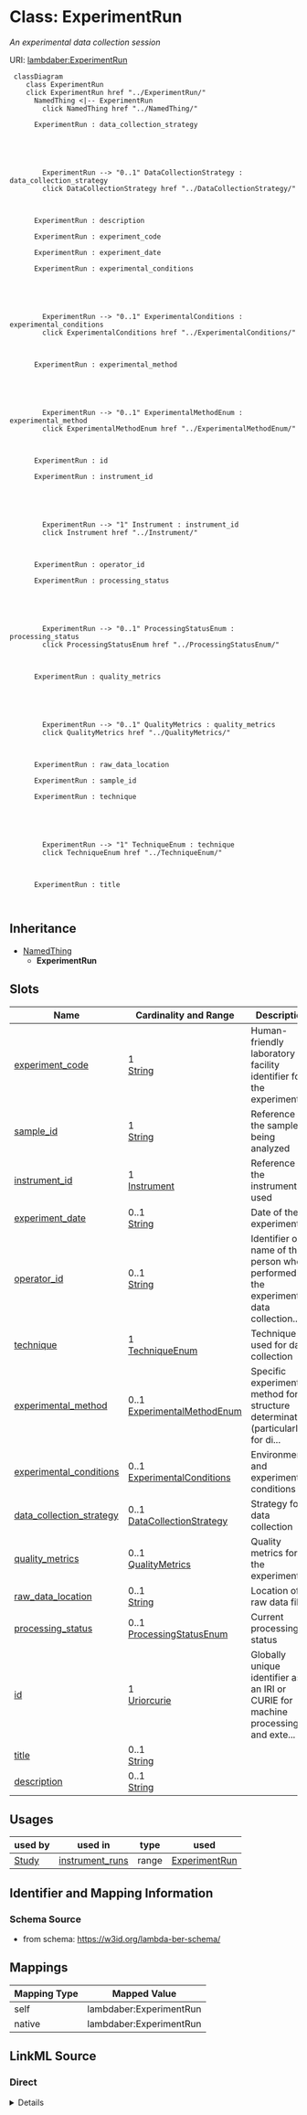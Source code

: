 

# Class: ExperimentRun 


_An experimental data collection session_





URI: [lambdaber:ExperimentRun](https://w3id.org/lambda-ber-schema/ExperimentRun)





```mermaid
 classDiagram
    class ExperimentRun
    click ExperimentRun href "../ExperimentRun/"
      NamedThing <|-- ExperimentRun
        click NamedThing href "../NamedThing/"
      
      ExperimentRun : data_collection_strategy
        
          
    
        
        
        ExperimentRun --> "0..1" DataCollectionStrategy : data_collection_strategy
        click DataCollectionStrategy href "../DataCollectionStrategy/"
    

        
      ExperimentRun : description
        
      ExperimentRun : experiment_code
        
      ExperimentRun : experiment_date
        
      ExperimentRun : experimental_conditions
        
          
    
        
        
        ExperimentRun --> "0..1" ExperimentalConditions : experimental_conditions
        click ExperimentalConditions href "../ExperimentalConditions/"
    

        
      ExperimentRun : experimental_method
        
          
    
        
        
        ExperimentRun --> "0..1" ExperimentalMethodEnum : experimental_method
        click ExperimentalMethodEnum href "../ExperimentalMethodEnum/"
    

        
      ExperimentRun : id
        
      ExperimentRun : instrument_id
        
          
    
        
        
        ExperimentRun --> "1" Instrument : instrument_id
        click Instrument href "../Instrument/"
    

        
      ExperimentRun : operator_id
        
      ExperimentRun : processing_status
        
          
    
        
        
        ExperimentRun --> "0..1" ProcessingStatusEnum : processing_status
        click ProcessingStatusEnum href "../ProcessingStatusEnum/"
    

        
      ExperimentRun : quality_metrics
        
          
    
        
        
        ExperimentRun --> "0..1" QualityMetrics : quality_metrics
        click QualityMetrics href "../QualityMetrics/"
    

        
      ExperimentRun : raw_data_location
        
      ExperimentRun : sample_id
        
      ExperimentRun : technique
        
          
    
        
        
        ExperimentRun --> "1" TechniqueEnum : technique
        click TechniqueEnum href "../TechniqueEnum/"
    

        
      ExperimentRun : title
        
      
```





## Inheritance
* [NamedThing](NamedThing.md)
    * **ExperimentRun**



## Slots

| Name | Cardinality and Range | Description | Inheritance |
| ---  | --- | --- | --- |
| [experiment_code](experiment_code.md) | 1 <br/> [String](String.md) | Human-friendly laboratory or facility identifier for the experiment (e | direct |
| [sample_id](sample_id.md) | 1 <br/> [String](String.md) | Reference to the sample being analyzed | direct |
| [instrument_id](instrument_id.md) | 1 <br/> [Instrument](Instrument.md) | Reference to the instrument used | direct |
| [experiment_date](experiment_date.md) | 0..1 <br/> [String](String.md) | Date of the experiment | direct |
| [operator_id](operator_id.md) | 0..1 <br/> [String](String.md) | Identifier or name of the person who performed the experiment data collection... | direct |
| [technique](technique.md) | 1 <br/> [TechniqueEnum](TechniqueEnum.md) | Technique used for data collection | direct |
| [experimental_method](experimental_method.md) | 0..1 <br/> [ExperimentalMethodEnum](ExperimentalMethodEnum.md) | Specific experimental method for structure determination (particularly for di... | direct |
| [experimental_conditions](experimental_conditions.md) | 0..1 <br/> [ExperimentalConditions](ExperimentalConditions.md) | Environmental and experimental conditions | direct |
| [data_collection_strategy](data_collection_strategy.md) | 0..1 <br/> [DataCollectionStrategy](DataCollectionStrategy.md) | Strategy for data collection | direct |
| [quality_metrics](quality_metrics.md) | 0..1 <br/> [QualityMetrics](QualityMetrics.md) | Quality metrics for the experiment | direct |
| [raw_data_location](raw_data_location.md) | 0..1 <br/> [String](String.md) | Location of raw data files | direct |
| [processing_status](processing_status.md) | 0..1 <br/> [ProcessingStatusEnum](ProcessingStatusEnum.md) | Current processing status | direct |
| [id](id.md) | 1 <br/> [Uriorcurie](Uriorcurie.md) | Globally unique identifier as an IRI or CURIE for machine processing and exte... | [NamedThing](NamedThing.md) |
| [title](title.md) | 0..1 <br/> [String](String.md) |  | [NamedThing](NamedThing.md) |
| [description](description.md) | 0..1 <br/> [String](String.md) |  | [NamedThing](NamedThing.md) |





## Usages

| used by | used in | type | used |
| ---  | --- | --- | --- |
| [Study](Study.md) | [instrument_runs](instrument_runs.md) | range | [ExperimentRun](ExperimentRun.md) |







## Identifier and Mapping Information






### Schema Source


* from schema: https://w3id.org/lambda-ber-schema/




## Mappings

| Mapping Type | Mapped Value |
| ---  | ---  |
| self | lambdaber:ExperimentRun |
| native | lambdaber:ExperimentRun |






## LinkML Source

<!-- TODO: investigate https://stackoverflow.com/questions/37606292/how-to-create-tabbed-code-blocks-in-mkdocs-or-sphinx -->

### Direct

<details>
```yaml
name: ExperimentRun
description: An experimental data collection session
from_schema: https://w3id.org/lambda-ber-schema/
is_a: NamedThing
attributes:
  experiment_code:
    name: experiment_code
    description: Human-friendly laboratory or facility identifier for the experiment
      (e.g., 'SIBYLS-2024-02-01-hetBGL', 'CRYOEM-RUN-240815-001'). Used for local
      tracking and cross-referencing within laboratory systems.
    from_schema: https://w3id.org/lambda-ber-schema/
    rank: 1000
    domain_of:
    - ExperimentRun
    required: true
  sample_id:
    name: sample_id
    description: Reference to the sample being analyzed
    from_schema: https://w3id.org/lambda-ber-schema/
    domain_of:
    - SamplePreparation
    - ExperimentRun
    range: string
    required: true
  instrument_id:
    name: instrument_id
    description: Reference to the instrument used
    from_schema: https://w3id.org/lambda-ber-schema/
    rank: 1000
    domain_of:
    - ExperimentRun
    range: Instrument
    required: true
  experiment_date:
    name: experiment_date
    description: Date of the experiment
    from_schema: https://w3id.org/lambda-ber-schema/
    rank: 1000
    domain_of:
    - ExperimentRun
    range: string
  operator_id:
    name: operator_id
    description: Identifier or name of the person who performed the experiment data
      collection (e.g., 'jsmith', 'John Smith', or personnel ID)
    from_schema: https://w3id.org/lambda-ber-schema/
    domain_of:
    - SamplePreparation
    - ExperimentRun
    range: string
  technique:
    name: technique
    description: Technique used for data collection
    from_schema: https://w3id.org/lambda-ber-schema/
    rank: 1000
    domain_of:
    - ExperimentRun
    range: TechniqueEnum
    required: true
  experimental_method:
    name: experimental_method
    description: Specific experimental method for structure determination (particularly
      for diffraction techniques)
    from_schema: https://w3id.org/lambda-ber-schema/
    rank: 1000
    domain_of:
    - ExperimentRun
    - BiophysicalProperty
    range: ExperimentalMethodEnum
  experimental_conditions:
    name: experimental_conditions
    description: Environmental and experimental conditions
    from_schema: https://w3id.org/lambda-ber-schema/
    rank: 1000
    domain_of:
    - ExperimentRun
    range: ExperimentalConditions
  data_collection_strategy:
    name: data_collection_strategy
    description: Strategy for data collection
    from_schema: https://w3id.org/lambda-ber-schema/
    rank: 1000
    domain_of:
    - ExperimentRun
    range: DataCollectionStrategy
  quality_metrics:
    name: quality_metrics
    description: Quality metrics for the experiment
    from_schema: https://w3id.org/lambda-ber-schema/
    domain_of:
    - Sample
    - ExperimentRun
    range: QualityMetrics
  raw_data_location:
    name: raw_data_location
    description: Location of raw data files
    from_schema: https://w3id.org/lambda-ber-schema/
    rank: 1000
    domain_of:
    - ExperimentRun
  processing_status:
    name: processing_status
    description: Current processing status
    from_schema: https://w3id.org/lambda-ber-schema/
    rank: 1000
    domain_of:
    - ExperimentRun
    range: ProcessingStatusEnum

```
</details>

### Induced

<details>
```yaml
name: ExperimentRun
description: An experimental data collection session
from_schema: https://w3id.org/lambda-ber-schema/
is_a: NamedThing
attributes:
  experiment_code:
    name: experiment_code
    description: Human-friendly laboratory or facility identifier for the experiment
      (e.g., 'SIBYLS-2024-02-01-hetBGL', 'CRYOEM-RUN-240815-001'). Used for local
      tracking and cross-referencing within laboratory systems.
    from_schema: https://w3id.org/lambda-ber-schema/
    rank: 1000
    alias: experiment_code
    owner: ExperimentRun
    domain_of:
    - ExperimentRun
    range: string
    required: true
  sample_id:
    name: sample_id
    description: Reference to the sample being analyzed
    from_schema: https://w3id.org/lambda-ber-schema/
    alias: sample_id
    owner: ExperimentRun
    domain_of:
    - SamplePreparation
    - ExperimentRun
    range: string
    required: true
  instrument_id:
    name: instrument_id
    description: Reference to the instrument used
    from_schema: https://w3id.org/lambda-ber-schema/
    rank: 1000
    alias: instrument_id
    owner: ExperimentRun
    domain_of:
    - ExperimentRun
    range: Instrument
    required: true
  experiment_date:
    name: experiment_date
    description: Date of the experiment
    from_schema: https://w3id.org/lambda-ber-schema/
    rank: 1000
    alias: experiment_date
    owner: ExperimentRun
    domain_of:
    - ExperimentRun
    range: string
  operator_id:
    name: operator_id
    description: Identifier or name of the person who performed the experiment data
      collection (e.g., 'jsmith', 'John Smith', or personnel ID)
    from_schema: https://w3id.org/lambda-ber-schema/
    alias: operator_id
    owner: ExperimentRun
    domain_of:
    - SamplePreparation
    - ExperimentRun
    range: string
  technique:
    name: technique
    description: Technique used for data collection
    from_schema: https://w3id.org/lambda-ber-schema/
    rank: 1000
    alias: technique
    owner: ExperimentRun
    domain_of:
    - ExperimentRun
    range: TechniqueEnum
    required: true
  experimental_method:
    name: experimental_method
    description: Specific experimental method for structure determination (particularly
      for diffraction techniques)
    from_schema: https://w3id.org/lambda-ber-schema/
    rank: 1000
    alias: experimental_method
    owner: ExperimentRun
    domain_of:
    - ExperimentRun
    - BiophysicalProperty
    range: ExperimentalMethodEnum
  experimental_conditions:
    name: experimental_conditions
    description: Environmental and experimental conditions
    from_schema: https://w3id.org/lambda-ber-schema/
    rank: 1000
    alias: experimental_conditions
    owner: ExperimentRun
    domain_of:
    - ExperimentRun
    range: ExperimentalConditions
  data_collection_strategy:
    name: data_collection_strategy
    description: Strategy for data collection
    from_schema: https://w3id.org/lambda-ber-schema/
    rank: 1000
    alias: data_collection_strategy
    owner: ExperimentRun
    domain_of:
    - ExperimentRun
    range: DataCollectionStrategy
  quality_metrics:
    name: quality_metrics
    description: Quality metrics for the experiment
    from_schema: https://w3id.org/lambda-ber-schema/
    alias: quality_metrics
    owner: ExperimentRun
    domain_of:
    - Sample
    - ExperimentRun
    range: QualityMetrics
  raw_data_location:
    name: raw_data_location
    description: Location of raw data files
    from_schema: https://w3id.org/lambda-ber-schema/
    rank: 1000
    alias: raw_data_location
    owner: ExperimentRun
    domain_of:
    - ExperimentRun
    range: string
  processing_status:
    name: processing_status
    description: Current processing status
    from_schema: https://w3id.org/lambda-ber-schema/
    rank: 1000
    alias: processing_status
    owner: ExperimentRun
    domain_of:
    - ExperimentRun
    range: ProcessingStatusEnum
  id:
    name: id
    description: Globally unique identifier as an IRI or CURIE for machine processing
      and external references. Used for linking data across systems and semantic web
      integration.
    from_schema: https://w3id.org/lambda-ber-schema/
    rank: 1000
    identifier: true
    alias: id
    owner: ExperimentRun
    domain_of:
    - NamedThing
    range: uriorcurie
    required: true
  title:
    name: title
    from_schema: https://w3id.org/lambda-ber-schema/
    rank: 1000
    slot_uri: dcterms:title
    alias: title
    owner: ExperimentRun
    domain_of:
    - NamedThing
    range: string
  description:
    name: description
    from_schema: https://w3id.org/lambda-ber-schema/
    rank: 1000
    alias: description
    owner: ExperimentRun
    domain_of:
    - NamedThing
    - AttributeGroup
    range: string

```
</details>